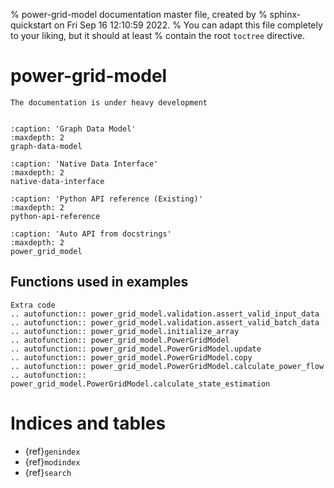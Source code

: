 <!--
SPDX-FileCopyrightText: 2022 Contributors to the Power Grid Model project <dynamic.grid.calculation@alliander.com>

SPDX-License-Identifier: MPL-2.0
-->

% power-grid-model documentation master file, created by
% sphinx-quickstart on Fri Sep 16 12:10:59 2022.
% You can adapt this file completely to your liking, but it should at least
% contain the root `toctree` directive.

# power-grid-model

```{warning}
The documentation is under heavy development
```

```{include} ../README.md
```


```{toctree}
:caption: 'Graph Data Model'
:maxdepth: 2
graph-data-model
```
```{toctree}
:caption: 'Native Data Interface'
:maxdepth: 2
native-data-interface
```
```{toctree}
:caption: 'Python API reference (Existing)'
:maxdepth: 2
python-api-reference
```
```{toctree}
:caption: 'Auto API from docstrings'
:maxdepth: 2
power_grid_model
```
## Functions used in examples

```
Extra code
.. autofunction:: power_grid_model.validation.assert_valid_input_data
.. autofunction:: power_grid_model.validation.assert_valid_batch_data
.. autofunction:: power_grid_model.initialize_array
.. autofunction:: power_grid_model.PowerGridModel
.. autofunction:: power_grid_model.PowerGridModel.update
.. autofunction:: power_grid_model.PowerGridModel.copy
.. autofunction:: power_grid_model.PowerGridModel.calculate_power_flow
.. autofunction:: power_grid_model.PowerGridModel.calculate_state_estimation
```


# Indices and tables

- {ref}`genindex`
- {ref}`modindex`
- {ref}`search`
